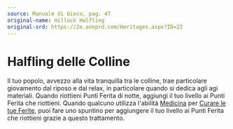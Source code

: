 ```yaml
---
source: Manuale di Gioco, pag. 47
original-name: Hillock Halfling
original-srd: https://2e.aonprd.com/Heritages.aspx?ID=22
---
```


# Halfling delle Colline

Il tuo popolo, avvezzo alla vita tranquilla tra le colline, trae particolare
giovamento dal riposo e dal relax, in particolare quando si dedica agli agi
materiali. Quando riottieni Punti Ferita di notte, aggiungi il tuo livello ai
Punti Ferita che riottieni. Quando qualcuno utilizza l'abilità
[Medicina](/abilita/medicina) per
[Curare le tue Ferite](/azioni/abilita/curare-ferite), puoi fare uno spuntino
per aggiungere il tuo livello ai Punti Ferita che riottieni grazie a questo
trattamento.

